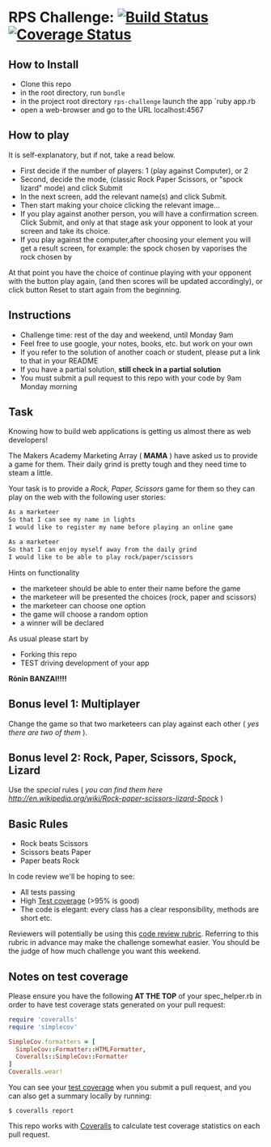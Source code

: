# RPS Challenge: [![Build Status](https://travis-ci.org/makersacademy/rps-challenge.svg?branch=master)](https://travis-ci.org/makersacademy/rps-challenge)[![Coverage Status](https://coveralls.io/repos/github/tigretoncio/rps-challenge/badge.svg?branch=master)](https://coveralls.io/github/tigretoncio/rps-challenge?branch=master)

How to Install
-------
- Clone this repo
- in the root directory, run `bundle`
- in the project root directory `rps-challenge` launch the app `ruby app.rb
- open a web-browser and go to the URL localhost:4567

How to play
-------
It is self-explanatory, but if not, take a read below.

- First decide if the number of players: 1 (play against Computer), or 2
- Second, decide the mode, (classic Rock Paper Scissors, or "spock lizard" mode) and click Submit
- In the next screen, add the relevant name(s) and click Submit.
- Then start making your choice clicking the relevant image...
- If you play against another person, you will have a confirmation screen.  Click Submit, and only at that stage ask your opponent to look at your screen and take its choice.
- If you play against the computer,after choosing your element you will get a result screen, for example:
the spock chosen by <Player1> vaporises the rock chosen by <Player2>

At that point you have the choice of continue playing with your opponent with the button play again, (and then scores will be updated accordingly), or click button Reset to start again from the beginning.



Instructions
-------

* Challenge time: rest of the day and weekend, until Monday 9am
* Feel free to use google, your notes, books, etc. but work on your own
* If you refer to the solution of another coach or student, please put a link to that in your README
* If you have a partial solution, **still check in a partial solution**
* You must submit a pull request to this repo with your code by 9am Monday morning

Task
----

Knowing how to build web applications is getting us almost there as web developers!

The Makers Academy Marketing Array ( **MAMA** ) have asked us to provide a game for them. Their daily grind is pretty tough and they need time to steam a little.

Your task is to provide a _Rock, Paper, Scissors_ game for them so they can play on the web with the following user stories:

```sh
As a marketeer
So that I can see my name in lights
I would like to register my name before playing an online game

As a marketeer
So that I can enjoy myself away from the daily grind
I would like to be able to play rock/paper/scissors
```

Hints on functionality

- the marketeer should be able to enter their name before the game
- the marketeer will be presented the choices (rock, paper and scissors)
- the marketeer can choose one option
- the game will choose a random option
- a winner will be declared


As usual please start by

* Forking this repo
* TEST driving development of your app

**Rōnin BANZAI!!!!**

## Bonus level 1: Multiplayer

Change the game so that two marketeers can play against each other ( _yes there are two of them_ ).

## Bonus level 2: Rock, Paper, Scissors, Spock, Lizard

Use the _special_ rules ( _you can find them here http://en.wikipedia.org/wiki/Rock-paper-scissors-lizard-Spock_ )

## Basic Rules

- Rock beats Scissors
- Scissors beats Paper
- Paper beats Rock

In code review we'll be hoping to see:

* All tests passing
* High [Test coverage](https://github.com/makersacademy/course/blob/master/pills/test_coverage.md) (>95% is good)
* The code is elegant: every class has a clear responsibility, methods are short etc.

Reviewers will potentially be using this [code review rubric](docs/review.md).  Referring to this rubric in advance may make the challenge somewhat easier.  You should be the judge of how much challenge you want this weekend.

Notes on test coverage
----------------------

Please ensure you have the following **AT THE TOP** of your spec_helper.rb in order to have test coverage stats generated
on your pull request:

```ruby
require 'coveralls'
require 'simplecov'

SimpleCov.formatters = [
  SimpleCov::Formatter::HTMLFormatter,
  Coveralls::SimpleCov::Formatter
]
Coveralls.wear!
```

You can see your [test coverage](https://github.com/makersacademy/course/blob/master/pills/test_coverage.md) when you submit a pull request, and you can also get a summary locally by running:

```
$ coveralls report
```

This repo works with [Coveralls](https://coveralls.io/) to calculate test coverage statistics on each pull request.

